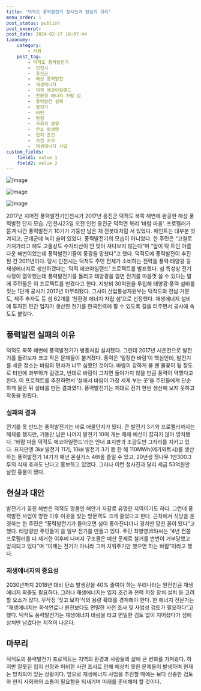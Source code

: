 ```yaml
---
title: '덕적도 풍력발전기 청사진과 현실의 괴리'
menu_order: 1
post_status: publish
post_excerpt: 
post_date: 2024-02-27 18:07:44
taxonomy:
    category:
        - 사회
    post_tag:
        - 덕적도 풍력발전기
        -  인천시
        -  옹진군
        -  해상 풍력발전
        -  재생에너지
        -  덕적 에코아일랜드
        -  친환경 에너지 자립 섬
        -  풍력발전 실패
        -  발전기
        -  터빈
        -  환경
        -  사회적 영향
        -  탄소 발생량
        -  입지 조건
        -  사전 조사
        -  재생에너지 사업
custom_fields:
    field1: value 1
    field2: value 2
---
```


![Image](https://imgnews.pstatic.net/image/023/2024/02/27/0003818952_001_20240227050601074.jpg?type=w647)

![Image](https://imgnews.pstatic.net/image/023/2024/02/27/0003818952_002_20240227050601103.jpg?type=w647)

![Image](https://imgnews.pstatic.net/image/023/2024/02/27/0003818952_003_20240227050601134.png?type=w647)

2017년 지어진 풍력발전기인천시가 2017년 옹진군 덕적도 북쪽 해변에 완공한 해상 풍력발전 단지 모습. /인천시23일 오전 인천 옹진군 덕적면 북리 ‘바람 마을’. 프로펠러가 뜯겨 나간 풍력발전기 10기가 기둥만 남은 채 전봇대처럼 서 있었다. 페인트는 대부분 벗겨지고, 군데군데 녹이 슬어 있었다. 풍력발전기의 모습이 아니었다. 한 주민은 “고철로 가져가라고 해도 고물상도 수지타산이 안 맞아 쳐다보지 않는다”며 “앞이 탁 트인 아름다운 해변이었는데 풍력발전기들이 풍광을 망쳤다”고 했다.
덕적도에 풍력발전이 추진된 건 2011년이다. 당시 인천시는 덕적도 주민 전체가 소비하는 전력을 풍력·태양광 등 재생에너지로 생산하겠다는 ‘덕적 에코아일랜드’ 프로젝트를 발표했다. 섬 특성상 전기 사정이 열악했는데 풍력발전기를 돌리고 태양광을 깔면 전기를 마음껏 쓸 수 있다는 말에 주민들은 이 프로젝트를 반겼다고 한다. 지방비 30억원을 투입해 태양광·풍력 설비를 짓는 1단계 공사가 2017년 마무리됐다. 그사이 산업통상자원부는 덕적도와 전남 거문도, 제주 추자도 등 섬 62개를 ‘친환경 에너지 자립 섬’으로 선정했다. 재생에너지 설비에 투자한 민간 업자가 생산한 전기를 한국전력에 팔 수 있도록 길을 터주면서 공사에 속도도 붙었다.
## 풍력발전 실패의 이유
덕적도 북쪽 해변에 풍력발전기가 병풍처럼 설치됐다. 그런데 2017년 시운전으로 발전기를 돌려보자 크고 작은 문제들이 불거졌다. 풍력은 ‘일정한 바람’이 핵심인데, 발전기를 세운 장소는 바람의 편차가 너무 심했던 것이다. 바람이 강하게 불 땐 불꽃이 튈 정도로 터빈에 과부하가 걸렸고, 반대로 바람이 그치면 돌아가지 않을 만큼 풍력이 약했다고 한다. 이 프로젝트를 추진하면서 ‘섬에서 바람이 가장 세게 부는 곳’을 주민들에게 단순하게 물은 뒤 설비를 만든 결과였다. 풍력발전기는 제대로 전기 한번 생산해 보지 못하고 작동을 멈췄다.
### 실패의 결과
전기를 못 만드는 풍력발전기는 바로 애물단지가 됐다. 큰 발전기 3기와 프로펠러까지는 해체를 했지만, 기둥만 남은 나머지 발전기 10여 개는 해체 예산이 잡히지 않아 방치됐다. ‘바람 마을 덕적도 에코아일랜드’라는 안내 표지판과 조감도만 그자리를 지키고 있다. 표지판엔 3㎾ 발전기 11기, 10㎾ 발전기 3기 등 한 해 110MWh(메가와트시)를 생산하는 풍력발전기 14기가 매년 온실가스 46t을 줄일 수 있고, 20년생 잣나무 1만300그루의 식재 효과도 난다고 홍보하고 있었다. 그러나 이런 청사진과 달리 세금 53억원만 날린 흉물이 됐다.
## 현실과 대안
발전기가 꽂힌 해변은 덕적도 명물인 해안가 자갈로 유명한 지역이기도 하다. 그런데 풍력발전 사업이 망한 이후 이곳을 찾는 방문객도 크게 줄었다고 한다. 근처에서 식당을 운영하는 한 주민은 “풍력발전기가 들어오면 섬이 좋아진다더니 경치만 망친 꼴이 됐다”고 했다. 태양광만 주민들이 쓸 일부 전기를 만들고 있다. 주민 최병영(65)씨는 “4년 전쯤 프로펠러를 다 제거한 이후에 나머지 구조물은 예산 문제로 철거를 번번이 거부당했고 방치되고 있다”며 “이제는 전기가 아니라 그저 치워주기만 했으면 하는 바람”이라고 했다.
### 재생에너지의 중요성
2030년까지 2018년 대비 탄소 발생량을 40% 줄여야 하는 우리나라는 원전만큼 재생에너지 확충도 필요하다. 그러나 재생에너지는 입지 조건과 전력 저장 장치 설치 등 고려할 요소가 많다. 무작정 ‘짓고 보자’식의 용량 확대를 경계해야 한다. 한 에너지 전문가는 “재생에너지는 화석연료나 원전보다도 면밀한 사전 조사 및 사업성 검토가 필요하다”고 했다. 덕적도 풍력발전기는 재생에너지 바람을 타고 면밀한 검토 없이 지어졌다가 섬에 상처만 남겼다는 지적이 나온다.
## 마무리
덕적도의 풍력발전기 프로젝트는 지역의 환경과 사람들의 삶에 큰 변화를 가져왔다. 하지만 잘못된 입지 선정과 미비한 사전 조사로 인해 예상치 못한 문제들이 발생하며 현재는 방치되어 있는 상황이다. 앞으로 재생에너지 사업을 추진할 때에는 보다 신중한 검토와 현지 사회와의 소통이 필요함을 되새기며 미래를 준비해야 할 것이다.
